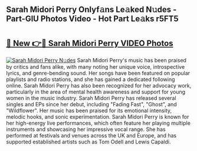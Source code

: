 ## Sarah Midori Perry Onlyf𝚊ns Le𝚊ked N𝚞des - Part-GlU Photos Video - Hot Part Le𝚊ks r5FT5

# <h2><a href="http://ab76340.deff.icu/?id=Sarah+Midori+Perry">🔗 New 👉🔴 Sarah Midori Perry VIDEO Photos</a></h2>

[![Sarah Midori Perry N𝚞des](https://i.imgur.com/rIISA9y.gif)](http://ab76340.deff.icu/?id=Sarah+Midori+Perry)
Sarah Midori Perry's music has been praised by critics and fans alike, with many noting her unique voice, introspective lyrics, and genre-bending sound. Her songs have been featured on popular playlists and radio stations, and she has gained a dedicated following online. Sarah Midori Perry has also been recognized for her advocacy work, particularly in the area of mental health awareness and support for young women in the music industry. Sarah Midori Perry has released several singles and EPs since her debut, including "Fading Fast", "Ghost", and "Wildflower". Her music has been praised for its emotional intensity, melodic hooks, and sonic experimentation. Sarah Midori Perry is known for her high-energy live performances, which often feature her playing multiple instruments and showcasing her impressive vocal range. She has performed at festivals and venues across the UK and Europe, and has supported established artists such as Tom Odell and Lewis Capaldi.
